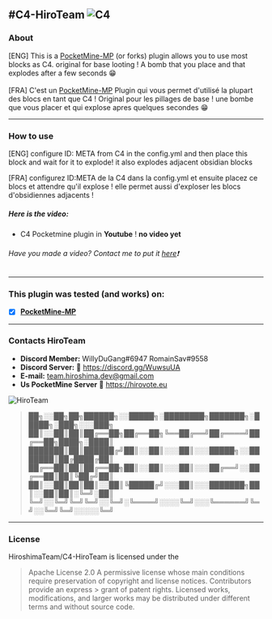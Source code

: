 #C4-HiroTeam
![C4](https://zupimages.net/up/20/24/4988.png)
---
### About
[ENG] This is a [PocketMine-MP](https://github.com/pmmp/PocketMine-MP) (or forks) plugin allows you to use most blocks as C4. original for base looting ! A bomb that you place and that explodes after a few seconds :grin:<br/><br/>
[FRA] C'est un [PocketMine-MP](https://github.com/pmmp/PocketMine-MP) Plugin qui vous permet d'utilisé la plupart des blocs en tant que C4 ! Original pour les pillages de base ! une bombe que vous placer et qui explose apres quelques secondes :grin:

---
### How to use
[ENG] configure ID: META from C4 in the config.yml and then place this block and wait for it to explode! it also explodes adjacent obsidian blocks

[FRA] configurez ID:META de la C4 dans la config.yml et ensuite placez ce blocs et attendre qu'il explose ! elle permet aussi d'exploser les blocs d'obsidiennes adjacents !

##### Here is the video:
- C4 Pocketmine plugin in __Youtube__ ! __no video yet__

###### Have you made a video? Contact me to put it [here](https://discord.gg/WuwsuUA):exclamation:

---
### **This plugin was tested (and works) on:**

- [x] **[PocketMine-MP](https://github.com/pmmp/PocketMine-MP)**
---
### Contacts HiroTeam

- **Discord Member:** WillyDuGang#6947 RomainSav#9558
- **Discord Server:** :link:  https://discord.gg/WuwsuUA<br/>
- **E-mail:** team.hiroshima.dev@gmail.com<br/>
- **Us PocketMine Server** :link:  https://hirovote.eu<br/>

![HiroTeam](https://zupimages.net/up/20/24/m7ym.png)
> ██╗░░██╗██╗██████╗░░█████╗░████████╗███████╗░█████╗░███╗░░░███╗</br>
> ██║░░██║██║██╔══██╗██╔══██╗╚══██╔══╝██╔════╝██╔══██╗████╗░████║</br>
> ███████║██║██████╔╝██║░░██║░░░██║░░░█████╗░░███████║██╔████╔██║</br>
> ██╔══██║██║██╔══██╗██║░░██║░░░██║░░░██╔══╝░░██╔══██║██║╚██╔╝██║</br>
> ██║░░██║██║██║░░██║╚█████╔╝░░░██║░░░███████╗██║░░██║██║░╚═╝░██║</br>
> ╚═╝░░╚═╝╚═╝╚═╝░░╚═╝░╚════╝░░░░╚═╝░░░╚══════╝╚═╝░░╚═╝╚═╝░░░░░╚═╝
---
### License
HiroshimaTeam/C4-HiroTeam is licensed under the

> Apache License 2.0
>A permissive license whose main conditions require preservation of copyright and license notices. Contributors provide an express > grant of patent rights. Licensed works, modifications, and larger works may be distributed under different terms and without source code.
